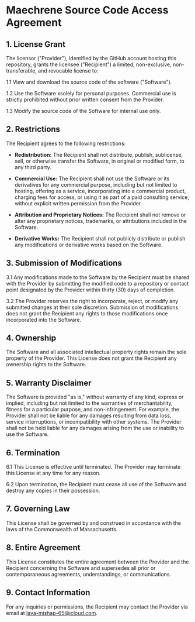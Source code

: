 # Maechrene Source Code Access Agreement

## 1. License Grant
The licensor ("Provider"), identified by the GitHub account hosting this repository, grants the licensee ("Recipient") a limited, non-exclusive, non-transferable, and revocable license to:

1.1 View and download the source code of the software ("Software").

1.2 Use the Software xsolely for personal purposes. Commercial use is strictly prohibited without prior written consent from the Provider.

1.3 Modify the source code of the Software for internal use only.

## 2. Restrictions
The Recipient agrees to the following restrictions:

- **Redistribution:** The Recipient shall not distribute, publish, sublicense, sell, or otherwise transfer the Software, in original or modified form, to any third party.

- **Commercial Use:** The Recipient shall not use the Software or its derivatives for any commercial purpose, including but not limited to hosting, offering as a service, incorporating into a commercial product, charging fees for access, or using it as part of a paid consulting service, without explicit written permission from the Provider.

- **Attribution and Proprietary Notices:** The Recipient shall not remove or alter any proprietary notices, trademarks, or attributions included in the Software.

- **Derivative Works:** The Recipient shall not publicly distribute or publish any modifications or derivative works based on the Software.

## 3. Submission of Modifications
3.1 Any modifications made to the Software by the Recipient must be shared with the Provider by submitting the modified code to a repository or contact point designated by the Provider within thirty (30) days of completion.

3.2 The Provider reserves the right to incorporate, reject, or modify any submitted changes at their sole discretion. Submission of modifications does not grant the Recipient any rights to those modifications once incorporated into the Software.

## 4. Ownership
The Software and all associated intellectual property rights remain the sole property of the Provider. This License does not grant the Recipient any ownership rights to the Software.

## 5. Warranty Disclaimer
The Software is provided "as is," without warranty of any kind, express or implied, including but not limited to the warranties of merchantability, fitness for a particular purpose, and non-infringement. For example, the Provider shall not be liable for any damages resulting from data loss, service interruptions, or incompatibility with other systems. The Provider shall not be held liable for any damages arising from the use or inability to use the Software.

## 6. Termination
6.1 This License is effective until terminated. The Provider may terminate this License at any time for any reason.

6.2 Upon termination, the Recipient must cease all use of the Software and destroy any copies in their possession.

## 7. Governing Law
This License shall be governed by and construed in accordance with the laws of the Commonwealth of Massachusetts.

## 8. Entire Agreement
This License constitutes the entire agreement between the Provider and the Recipient concerning the Software and supersedes all prior or contemporaneous agreements, understandings, or communications.

## 9. Contact Information
For any inquiries or permissions, the Recipient may contact the Provider via email at lava-mishap-65@icloud.com.
